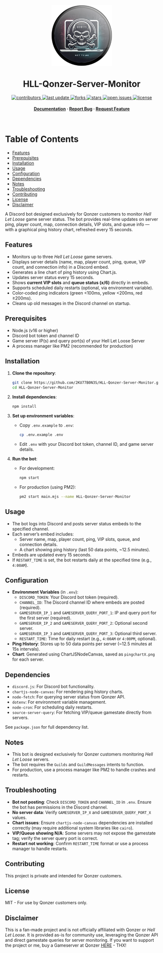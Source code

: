 <div align="center">
  <img src="https://github.com/FwSchultz/assets/blob/main/bots/2KU77B0N3S/Logo.png" alt="logo" width="200" height="auto" />
  <h1>HLL-Qonzer-Server-Monitor</h1>
 
<!-- Badges -->
<p>
  <a href="https://github.com/2KU77B0N3S/HLL-Qonzer-Server-Monitor/graphs/contributors">
    <img src="https://img.shields.io/github/contributors/2KU77B0N3S/HLL-Qonzer-Server-Monitor" alt="contributors" />
  </a>
  <a href="">
    <img src="https://img.shields.io/github/last-commit/2KU77B0N3S/HLL-Qonzer-Server-Monitor" alt="last update" />
  </a>
  <a href="https://github.com/2KU77B0N3S/HLL-Qonzer-Server-Monitor/network/members">
    <img src="https://img.shields.io/github/forks/2KU77B0N3S/HLL-Qonzer-Server-Monitor" alt="forks" />
  </a>
  <a href="https://github.com/2KU77B0N3S/HLL-Qonzer-Server-Monitor/stargazers">
    <img src="https://img.shields.io/github/stars/2KU77B0N3S/HLL-Qonzer-Server-Monitor" alt="stars" />
  </a>
  <a href="https://github.com/2KU77B0N3S/HLL-Qonzer-Server-Monitor/issues/">
    <img src="https://img.shields.io/github/issues/2KU77B0N3S/HLL-Qonzer-Server-Monitor" alt="open issues" />
  </a>
  <a href="https://github.com/2KU77B0N3S/HLL-Qonzer-Server-Monitor/blob/master/LICENSE">
    <img src="https://img.shields.io/github/license/2KU77B0N3S/HLL-Qonzer-Server-Monitor.svg" alt="license" />
  </a>
</p>
  
<h4>
  <a href="https://github.com/2KU77B0N3S/HLL-Qonzer-Server-Monitor">Documentation</a>
  <span> · </span>
  <a href="https://github.com/2KU77B0N3S/HLL-Qonzer-Server-Monitor/issues/">Report Bug</a>
  <span> · </span>
  <a href="https://github.com/2KU77B0N3S/HLL-Qonzer-Server-Monitor/issues/">Request Feature</a>
</h4>
</div>
<br />

# Table of Contents
- [Features](#features)
- [Prerequisites](#prerequisites)
- [Installation](#installation)
- [Usage](#usage)
- [Configuration](#configuration)
- [Dependencies](#dependencies)
- [Notes](#notes)
- [Troubleshooting](#troubleshooting)
- [Contributing](#contributing)
- [License](#license)
- [Disclaimer](#disclaimer)

A Discord bot designed exclusively for Qonzer customers to monitor *Hell Let Loose* game server status.
The bot provides real-time updates on server ping, player count, map, connection details, VIP slots, and queue info — with a graphical ping history chart, refreshed every 15 seconds.

## Features
- Monitors up to three *Hell Let Loose* game servers.
- Displays server details (name, map, player count, ping, queue, VIP count, and connection info) in a Discord embed.
- Generates a line chart of ping history using Chart.js.
- Updates server status every 15 seconds.
- Shows **current VIP slots** and **queue status (x/6)** directly in embeds.
- Supports scheduled daily restarts (optional, via environment variable).
- Color-coded ping indicators (green <100ms, yellow <200ms, red ≥200ms).
- Cleans up old messages in the Discord channel on startup.

## Prerequisites
- Node.js (v16 or higher)
- Discord bot token and channel ID
- Game server IP(s) and query port(s) of your Hell Let Loose Server
- A process manager like PM2 (recommended for production)

## Installation
1. **Clone the repository**:
   ```bash
   git clone https://github.com/2KU77B0N3S/HLL-Qonzer-Server-Monitor.git
   cd HLL-Qonzer-Server-Monitor
   ```

2. **Install dependencies**:
   ```bash
   npm install
   ```

3. **Set up environment variables**:
   - Copy `.env.example` to `.env`:
     ```bash
     cp .env.example .env
     ```
   - Edit `.env` with your Discord bot token, channel ID, and game server details.

4. **Run the bot**:
   - For development:
     ```bash
     npm start
     ```
   - For production (using PM2):
     ```bash
     pm2 start main.mjs --name HLL-Qonzer-Server-Monitor
     ```

## Usage
- The bot logs into Discord and posts server status embeds to the specified channel.
- Each server’s embed includes:
  - Server name, map, player count, ping, VIP slots, queue, and connection details.
  - A chart showing ping history (last 50 data points, ~12.5 minutes).
- Embeds are updated every 15 seconds.
- If `RESTART_TIME` is set, the bot restarts daily at the specified time (e.g., `4:00AM`).

## Configuration
- **Environment Variables** (in `.env`):
  - `DISCORD_TOKEN`: Your Discord bot token (required).
  - `CHANNEL_ID`: The Discord channel ID where embeds are posted (required).
  - `GAMESERVER_IP_1` and `GAMESERVER_QUERY_PORT_1`: IP and query port for the first server (required).
  - `GAMESERVER_IP_2` and `GAMESERVER_QUERY_PORT_2`: Optional second server.
  - `GAMESERVER_IP_3` and `GAMESERVER_QUERY_PORT_3`: Optional third server.
  - `RESTART_TIME`: Time for daily restart (e.g., `4:00AM` or `4:00PM`, optional).
- **Ping History**: Stores up to 50 data points per server (~12.5 minutes at 15s intervals).
- **Chart**: Generated using ChartJSNodeCanvas, saved as `pingchartX.png` for each server.

## Dependencies
- `discord.js`: For Discord bot functionality.
- `chartjs-node-canvas`: For rendering ping history charts.
- `node-fetch`: For querying server status from Qonzer API.
- `dotenv`: For environment variable management.
- `node-cron`: For scheduling daily restarts.
- `source-server-query`: For fetching VIP/queue gamestate directly from servers.

See `package.json` for full dependency list.

## Notes
- This bot is designed exclusively for Qonzer customers monitoring *Hell Let Loose* servers.
- The bot requires the `Guilds` and `GuildMessages` intents to function.
- For production, use a process manager like PM2 to handle crashes and restarts.

## Troubleshooting
- **Bot not posting**: Check `DISCORD_TOKEN` and `CHANNEL_ID` in `.env`. Ensure the bot has permissions in the Discord channel.
- **No server data**: Verify `GAMESERVER_IP_X` and `GAMESERVER_QUERY_PORT_X` values.
- **Chart issues**: Ensure `chartjs-node-canvas` dependencies are installed correctly (may require additional system libraries like `cairo`).
- **VIP/Queue showing N/A**: Some servers may not expose the gamestate tag; verify the server query port is correct.
- **Restart not working**: Confirm `RESTART_TIME` format or use a process manager to handle restarts.

## Contributing
This project is private and intended for Qonzer customers.

## License
MIT - For use by Qonzer customers only.

## Disclaimer
This is a fan-made project and is not officially affiliated with Qonzer or *Hell Let Loose*. It is provided as-is for community use, leveraging the Qonzer API and direct gamestate queries for server monitoring.
If you want to support the project or me, buy a Gameserver at Qonzer [HERE](https://qonzer.com/aff.php?aff=55) - THX!
